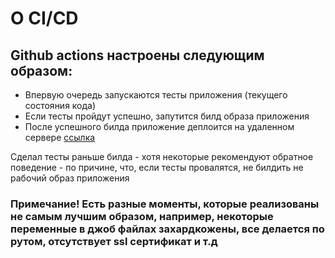 # O CI/CD

## Github actions настроены следующим образом:

- Впервую очередь запускаются тесты приложения (текущего состояния кода)
- Если тесты пройдут успешно, запутится билд образа приложения
- После успешного билда приложение деплоится на удаленном сервере [ссылка](http://5.101.51.39/)

Сделал тесты раньше билда - хотя некоторые рекомендуют обратное поведение - по причине, что, если тесты провалятся, не билдить не рабочий образ приложения


### Примечание! Есть разные моменты, которые реализованы не самым лучшим образом, например, некоторые переменные в джоб файлах захардкожены, все делается по рутом, отсутствует ssl сертификат и т.д